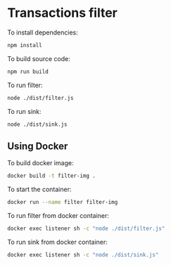 # Transactions filter

To install dependencies:

```bash
npm install
```

To build source code:

```bash
npm run build
```

To run filter:

```bash
node ./dist/filter.js
```

To run sink:

```bash
node ./dist/sink.js
```

## Using Docker

To build docker image:

```bash
docker build -t filter-img .
```

To start the container:

```bash
docker run --name filter filter-img
```

To run filter from docker container:

```bash
docker exec listener sh -c "node ./dist/filter.js"
```

To run sink from docker container:

```bash
docker exec listener sh -c "node ./dist/sink.js"
```
